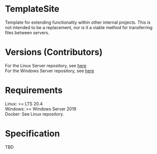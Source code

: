 # TemplateSite
Template for extending functionality within other internal projects. This is not intended to be a replacement, nor is it a viable method for transferring files between servers.

# Versions (Contributors)
For the Linux Server repository, see [here](https://github.com/Ozzy-P/WebSocketFTP)\
For the Windows Server repository, see [here](https://github.com/Ozzy-P/WebSocketLegacy)

# Requirements
Linux: >= LTS 20.4\
Windows: >= Windows Server 2019\
Docker: See Linux repository.

# Specification
TBD
